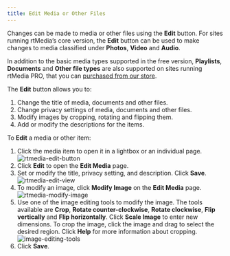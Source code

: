```yaml
---
title: Edit Media or Other Files
---
```


Changes can be made to media or other files using the **Edit** button. For sites running rtMedia’s core version, the **Edit** button can be used to make changes to media classified under **Photos**, **Video** and **Audio**.

In addition to the basic media types supported in the free version, **Playlists**, **Documents** and **Other file types** are also supported on sites running rtMedia PRO, that you can [purchased from our store](https://rtcamp.com/store/rtmedia-pro/).

The **Edit** button allows you to:

1. Change the title of media, documents and other files.
2. Change privacy settings of media, documents and other files.
3. Modify images by cropping, rotating and flipping them.
4. Add or modify the descriptions for the items.

To **Edit** a media or other item:

1. Click the media item to open it in a lightbox or an individual page.![rtmedia-edit-button](https://rtcamp.com/wp-content/uploads/2013/11/edit.png)
2. Click **Edit** to open the **Edit Media** page.
3. Set or modify the title, privacy setting, and description. Click **Save**.![rtmedia-edit-view](https://rtcamp.com/wp-content/uploads/2013/11/image13.png)
4. To modify an image, click **Modify Image** on the **Edit Media** page.![rtmedia-modify-image](https://rtcamp.com/wp-content/uploads/2013/11/image14.png)  
5. Use one of the image editing tools to modify the image. The tools available are **Crop**, **Rotate counter-clockwise**, **Rotate clockwise**, **Flip vertically** and **Flip horizontally**. Click **Scale Image** to enter new dimensions. To crop the image, click the image and drag to select the desired region. Click **Help** for more information about cropping.![image-editing-tools](https://rtcamp.com/wp-content/uploads/2013/11/image15.png)
6. Click **Save**.
